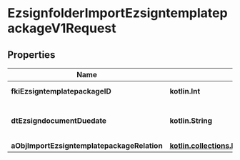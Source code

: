 
# EzsignfolderImportEzsigntemplatepackageV1Request

## Properties
Name | Type | Description | Notes
------------ | ------------- | ------------- | -------------
**fkiEzsigntemplatepackageID** | **kotlin.Int** | The unique ID of the Ezsigntemplatepackage | 
**dtEzsigndocumentDuedate** | **kotlin.String** | The maximum date and time at which the Ezsigndocument can be signed. | 
**aObjImportEzsigntemplatepackageRelation** | [**kotlin.collections.List&lt;CustomImportEzsigntemplatepackageRelationRequest&gt;**](CustomImportEzsigntemplatepackageRelationRequest.md) |  | 



